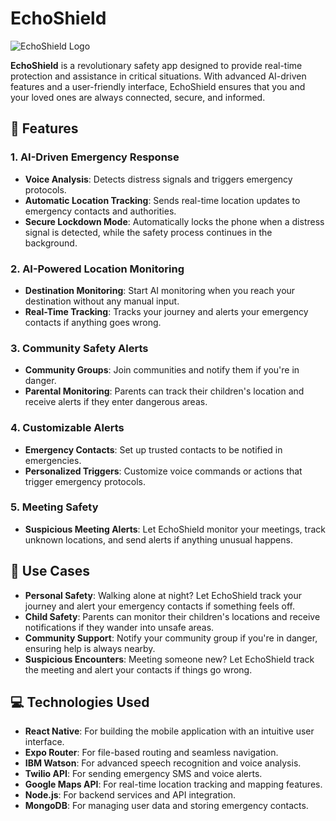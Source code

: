 # EchoShield

![EchoShield Logo](https://via.placeholder.com/150) <!-- Replace with your app logo -->

**EchoShield** is a revolutionary safety app designed to provide real-time protection and assistance in critical situations. With advanced AI-driven features and a user-friendly interface, EchoShield ensures that you and your loved ones are always connected, secure, and informed.

## 📱 Features

### 1. **AI-Driven Emergency Response**
- **Voice Analysis**: Detects distress signals and triggers emergency protocols.
- **Automatic Location Tracking**: Sends real-time location updates to emergency contacts and authorities.
- **Secure Lockdown Mode**: Automatically locks the phone when a distress signal is detected, while the safety process continues in the background.

### 2. **AI-Powered Location Monitoring**
- **Destination Monitoring**: Start AI monitoring when you reach your destination without any manual input.
- **Real-Time Tracking**: Tracks your journey and alerts your emergency contacts if anything goes wrong.

### 3. **Community Safety Alerts**
- **Community Groups**: Join communities and notify them if you're in danger.
- **Parental Monitoring**: Parents can track their children's location and receive alerts if they enter dangerous areas.

### 4. **Customizable Alerts**
- **Emergency Contacts**: Set up trusted contacts to be notified in emergencies.
- **Personalized Triggers**: Customize voice commands or actions that trigger emergency protocols.

### 5. **Meeting Safety**
- **Suspicious Meeting Alerts**: Let EchoShield monitor your meetings, track unknown locations, and send alerts if anything unusual happens.

## 🎯 Use Cases

- **Personal Safety**: Walking alone at night? Let EchoShield track your journey and alert your emergency contacts if something feels off.
- **Child Safety**: Parents can monitor their children's locations and receive notifications if they wander into unsafe areas.
- **Community Support**: Notify your community group if you're in danger, ensuring help is always nearby.
- **Suspicious Encounters**: Meeting someone new? Let EchoShield track the meeting and alert your contacts if things go wrong.

## 💻 Technologies Used

- **React Native**: For building the mobile application with an intuitive user interface.
- **Expo Router**: For file-based routing and seamless navigation.
- **IBM Watson**: For advanced speech recognition and voice analysis.
- **Twilio API**: For sending emergency SMS and voice alerts.
- **Google Maps API**: For real-time location tracking and mapping features.
- **Node.js**: For backend services and API integration.
- **MongoDB**: For managing user data and storing emergency contacts.

